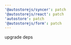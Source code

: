 ```yaml
---
'@autostorejs/syncer': patch
'@autostorejs/react': patch
'autostore': patch
'@autostorejs/form': patch
---
```


upgrade deps
